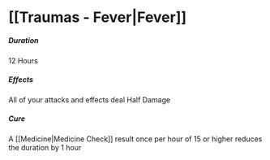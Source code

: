 # [[Traumas - Fever|Fever]]
##### Duration
12 Hours
##### Effects
All of your attacks and effects deal Half Damage
##### Cure
A [[Medicine|Medicine Check]] result once per hour of 15 or higher reduces the duration by 1 hour